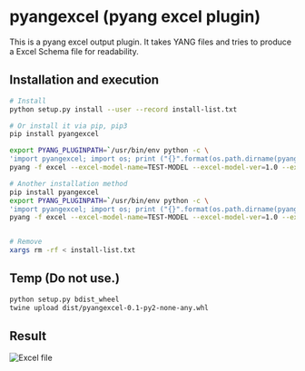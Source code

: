 # pyangexcel (pyang excel plugin)

This is a pyang excel output plugin. It takes YANG files and tries to produce a Excel Schema file for readability.

## Installation and execution

```bash
# Install
python setup.py install --user --record install-list.txt

# Or install it via pip, pip3
pip install pyangexcel

export PYANG_PLUGINPATH=`/usr/bin/env python -c \
'import pyangexcel; import os; print ("{}".format(os.path.dirname(pyangexcel.__file__)))'`
pyang -f excel --excel-model-name=TEST-MODEL --excel-model-ver=1.0 --excel-model-author=neoul@ymail.com --path=test test/test-module.yang

# Another installation method
pip install pyangexcel
export PYANG_PLUGINPATH=`/usr/bin/env python -c \
'import pyangexcel; import os; print ("{}".format(os.path.dirname(pyangexcel.__file__)))'`
pyang -f excel --excel-model-name=TEST-MODEL --excel-model-ver=1.0 --excel-model-author=neoul@ymail.com --path=test test/test-module.yang


# Remove
xargs rm -rf < install-list.txt
```

## Temp (Do not use.)

```bash
python setup.py bdist_wheel
twine upload dist/pyangexcel-0.1-py2-none-any.whl
```

## Result

![Excel file](img/excel-result.png)
